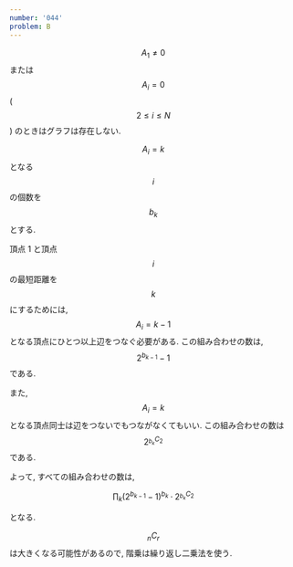 ```yaml
---
number: '044'
problem: B
---
```

$$ A_1 \neq 0 $$ または $$ A_i = 0 $$ ($$ 2 \leq i \leq N $$) のときはグラフは存在しない.

$$ A_i = k $$ となる $$ i $$ の個数を $$ b_k $$ とする.

頂点 1 と頂点 $$ i $$ の最短距離を $$ k $$ にするためには, $$ A_i = k-1 $$ となる頂点にひとつ以上辺をつなぐ必要がある. この組み合わせの数は, $$ 2^{ b_{k-1} } - 1 $$ である.

また, $$ A_i = k $$ となる頂点同士は辺をつないでもつながなくてもいい. この組み合わせの数は $$ 2^{ {}_{b_k}C_2 } $$ である.

よって, すべての組み合わせの数は,

$$
\prod_k (2^{ b_{k-1} } - 1)^{b_k} \cdot 2^{ {}_{b_k}C_2 }
$$

となる.

$$ {}_nC_r $$ は大きくなる可能性があるので, 階乗は繰り返し二乗法を使う.

